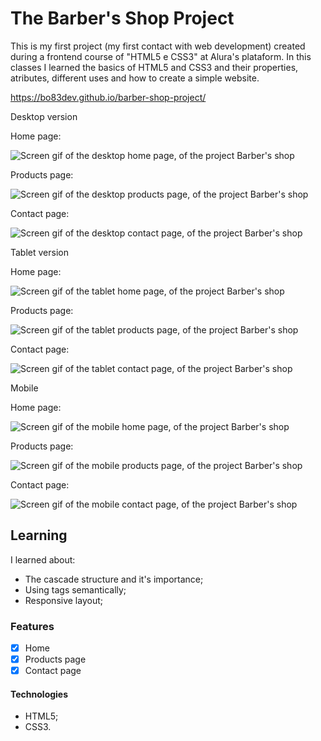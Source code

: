 # The Barber's Shop Project

This is my first project (my first contact with web development) created during a frontend course of "HTML5 e CSS3" at Alura's plataform. 
In this classes I learned the basics of HTML5 and CSS3 and their properties, atributes, different uses and how to create a simple website.

https://bo83dev.github.io/barber-shop-project/

Desktop version

Home page: 

<img src="./src/barber-home-desktop-screen.gif" alt="Screen gif of the desktop home page, of the project Barber's shop">

Products page:

<img src="./src/barber-products-desktop-screen.gif" alt="Screen gif of the desktop products page, of the project Barber's shop">

Contact page:

<img src="./src/barber-contact-desktop-screen.gif" alt="Screen gif of the desktop contact page, of the project Barber's shop">

Tablet version

Home page: 

<img src="./src/barber-home-tablet-screen.gif" alt="Screen gif of the tablet home page, of the project Barber's shop">

Products page:

<img src="./src/barber-products-tablet-screen.gif" alt="Screen gif of the tablet products page, of the project Barber's shop">

Contact page:

<img src="./src/barber-contact-tablet-screen.gif" alt="Screen gif of the tablet contact page, of the project Barber's shop">

Mobile

Home page: 

<img src="./src/barber-home-mobile-screen.gif" alt="Screen gif of the mobile home page, of the project Barber's shop">

Products page:

<img src="./src/barber-products-mobile-screen.gif" alt="Screen gif of the mobile products page, of the project Barber's shop">

Contact page:

<img src="./src/barber-contact-mobile-screen.gif" alt="Screen gif of the mobile contact page, of the project Barber's shop">

## Learning

I learned about:
- The cascade structure and it's importance;
- Using tags semantically;
- Responsive layout;

### Features

- [x] Home
- [x] Products page
- [x] Contact page

#### Technologies

- HTML5;
- CSS3.

